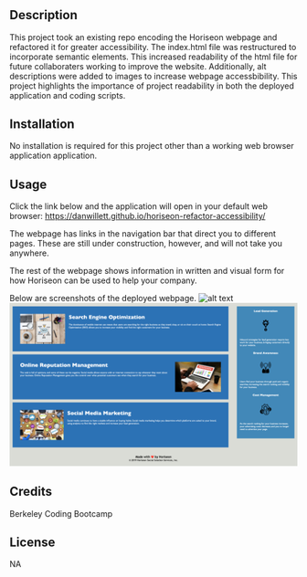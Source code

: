 
# <Refactor-Accesibilility>

## Description

This project took an existing repo encoding the Horiseon webpage and refactored it for greater accessibility. The index.html file was restructured to incorporate semantic 
elements. This increased readability of the html file for future collaboraters working to improve the website. Additionally, alt descriptions were added to images to increase webpage accessbibility. This project highlights the importance of project readability in both the deployed application and coding scripts. 


## Installation

No installation is required for this project other than a working web browser application application.

## Usage

Click the link below and the application will open in your default web browser:
https://danwillett.github.io/horiseon-refactor-accessibility/

The webpage has links in the navigation bar that direct you to different pages. These are still under construction, however, and will not take you anywhere.

The rest of the webpage shows information in written and visual form for how Horiseon can be used to help your company.

Below are screenshots of the deployed webpage.
![alt text](/assets/images/screen-shot-1.png)
![alt text](/assets/images/screenshot-2.png)


## Credits

Berkeley Coding Bootcamp

## License

NA
